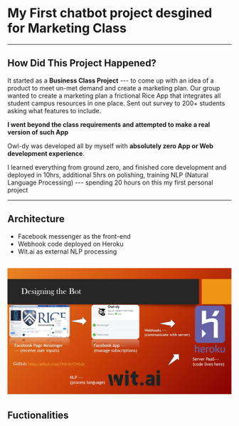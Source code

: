 # My First chatbot project desgined for Marketing Class

--------
## How Did This Project Happened?

It started as a **Business Class Project** --- to come up with an idea of a product to meet un-met demand and create a marketing plan.
Our group wanted to create a marketing plan a frictional Rice App that integrates all student campus resources in one place. Sent out survey to 200+ students asking what features to include.

**I went beyond the class requirements and attempted to make a real version of such App**

Owl-dy was developed all by myself with **absolutely zero App or Web development experience**. 

I learned everything from ground zero, and finished core development and deployed in 10hrs, additional 5hrs on polishing, training NLP (Natural Language Processing) 
--- spending 20 hours on this my first personal project


------
## Architecture
- Facebook messenger as the front-end
- Webhook code deployed on Heroku
- Wit.ai as external NLP processing

![Architecture](/images/Architecture.JPG "Architecture")
-----
## Fuctionalities
